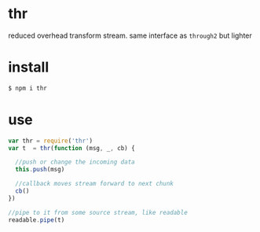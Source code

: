 # thr

reduced overhead transform stream. same interface as `through2` but lighter

# install
```bash
$ npm i thr
```

#  use
```js
var thr = require('thr')
var t  = thr(function (msg, _, cb) {

  //push or change the incoming data
  this.push(msg)

  //callback moves stream forward to next chunk
  cb()
})

//pipe to it from some source stream, like readable
readable.pipe(t)
```
